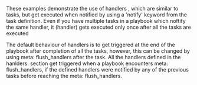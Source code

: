 These examples demonstrate the use of handlers , which are similar to tasks, but get executed when notified by using a 'notify' keyword
from the task definition.  Even if you have multiple tasks in a playbook which noftify the same handler, it (handler) gets executed only once
after all the tasks are executed

The default behaviour of handlers is to get triggered at the end of the playbook after completion of all the tasks, however, this can be 
changed by using meta: flush_handlers after the task.  All the handlers defined in the hanlders: section get triggered when a playbook encounters
meta: flush_handlers, if the defined handlers were notified by any of the previous tasks before reaching the meta: flush_handlers.

